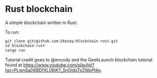 # Rust blockchain
A simple blockchain written in Rust.

To run:
```rust
git clone git@github.com:Skezey/blockchain-rust.git
cd blockchain-rust
cargo run
```

Tutorial credit goes to @encody and the GeekLaunch blockchain tutorial found at <https://www.youtube.com/playlist?list=PLwnSaD6BDfXL0RiKT_5nOIdxTxZWpPtAv>. 
